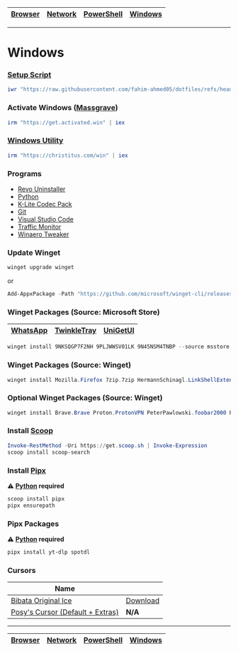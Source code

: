 | [Browser](https://github.com/fahim-ahmed05/dotfiles/blob/main/docs/browser.md) | [Network](https://github.com/fahim-ahmed05/dotfiles/blob/main/docs/network.md) | [PowerShell](https://github.com/fahim-ahmed05/dotfiles/blob/main/docs/powershell.md) | [Windows](https://github.com/fahim-ahmed05/dotfiles/blob/main/docs/windows.md)|
|------|------|------|------|

---

# Windows

### [Setup Script](https://github.com/fahim-ahmed05/dotfiles/blob/main/ShellScripts/WindowsSetup.ps1)


```powershell
iwr "https://raw.githubusercontent.com/fahim-ahmed05/dotfiles/refs/heads/main/powershell/scripts/WindowsSetup.ps1" | iex
```

### Activate Windows ([Massgrave](https://github.com/massgravel/Microsoft-Activation-Scripts))


```powershell
irm "https://get.activated.win" | iex
```

### [Windows Utility](https://github.com/ChrisTitusTech/winutil)

```powershell
irm "https://christitus.com/win" | iex
```

### Programs

- [Revo Uninstaller](https://www.revouninstaller.com/revo-uninstaller-free-download/) 
- [Python](https://www.python.org/downloads/)
- [K-Lite Codec Pack](https://codecguide.com/download_k-lite_codec_pack_standard.htm)
- [Git](https://git-scm.com/download/win)
- [Visual Studio Code](https://code.visualstudio.com/)
- [Traffic Monitor](https://github.com/zhongyang219/TrafficMonitor/releases)
- [Winaero Tweaker](https://winaerotweaker.com/)

### Update Winget

```powershell
winget upgrade winget
```

or

```powershell
Add-AppxPackage -Path "https://github.com/microsoft/winget-cli/releases/latest/download/Microsoft.DesktopAppInstaller_8wekyb3d8bbwe.msixbundle" -ForceApplicationShutdown
```

### Winget Packages (Source: Microsoft Store)

| [WhatsApp](https://apps.microsoft.com/detail/9nksqgp7f2nh) | [TwinkleTray](https://apps.microsoft.com/detail/9pljwwsv01lk) | [UniGetUI](https://apps.microsoft.com/detail/xpfftq032ptphf) |
|----------|----------|----------|

```powershell
winget install 9NKSQGP7F2NH 9PLJWWSV01LK 9N45NSM4TNBP --source msstore --accept-package-agreements --accept-source-agreements
```

### Winget Packages (Source: Winget)

```powershell
winget install Mozilla.Firefox 7zip.7zip HermannSchinagl.LinkShellExtension Notepad++.Notepad++ voidtools.Everything qBittorrent.qBittorrent Fastfetch-cli.Fastfetch Flow-Launcher.Flow-Launcher SumatraPDF.SumatraPDF aria2.aria2 Stremio.Stremio QL-Win.QuickLook AdrienAllard.FileConverter AIMP.AIMP Gyan.FFmpeg eMClient.eMClient Microsoft.PowerToys ente-io.auth-desktop ONLYOFFICE.DesktopEditors Cloudflare.Warp Tonec.InternetDownloadManager --source winget --accept-package-agreements --accept-source-agreements
```

### Optional Winget Packages (Source: Winget)

```powershell
winget install Brave.Brave Proton.ProtonVPN PeterPawlowski.foobar2000 PrestonN.FreeTube calibre.calibre BlueStack.BlueStacks th-ch.YouTubeMusic --source winget --accept-package-agreements --accept-source-agreements
```

### Install [Scoop](https://scoop.sh/)
```powershell
Invoke-RestMethod -Uri https://get.scoop.sh | Invoke-Expression
scoop install scoop-search
```

### Install [Pipx](https://github.com/pypa/pipx)
⚠️ **[Python](https://www.python.org/downloads/) required**
```powershell
scoop install pipx
pipx ensurepath
```
### Pipx Packages
⚠️ **[Python](https://www.python.org/downloads/) required**
```powershell
pipx install yt-dlp spotdl
```

### Cursors

| Name |       |
|------|-------|
| [Bibata Original Ice](https://github.com/ful1e5/Bibata_Cursor) | [Download](https://github.com/ful1e5/Bibata_Cursor/releases/latest/download/Bibata-Original-Ice-Windows.zip) |
| [Posy's Cursor (Default + Extras)](https://www.michieldb.nl/other/cursors/) | **N/A** |

---

| [Browser](https://github.com/fahim-ahmed05/dotfiles/blob/main/docs/browser.md) | [Network](https://github.com/fahim-ahmed05/dotfiles/blob/main/docs/network.md) | [PowerShell](https://github.com/fahim-ahmed05/dotfiles/blob/main/docs/powershell.md) | [Windows](https://github.com/fahim-ahmed05/dotfiles/blob/main/docs/windows.md)|
|------|------|------|------|
